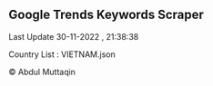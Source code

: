 

## Google Trends Keywords Scraper 
 
Last Update 30-11-2022 , 21:38:38

Country List :
VIETNAM.json



© Abdul Muttaqin 
